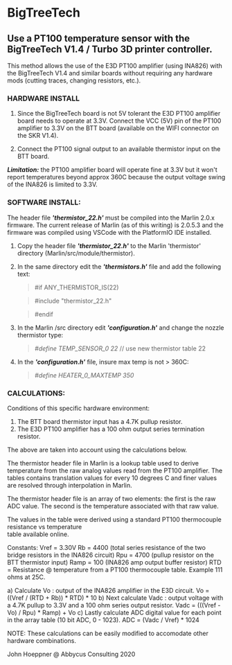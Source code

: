 # BigTreeTech

## Use a PT100 temperature sensor with the BigTreeTech V1.4 / Turbo 3D printer controller.

This method allows the use of the E3D PT100 amplifier (using INA826) with the BigTreeTech V1.4
and similar boards without requiring any hardware mods (cutting traces, changing resistors, etc.).

### HARDWARE INSTALL

1) Since the BigTreeTech board is not 5V tolerant the E3D PT100 amplifier board needs to operate 
at 3.3V. Connect the VCC (5V) pin of the PT100 amplifier to 3.3V on the BTT board (available on the
WIFI connector on the SKR V1.4).

2) Connect the PT100 signal output to an available thermistor input on the BTT board.

**_Limitation:_** the PT100 amplifier board will operate fine at 3.3V but it won't report temperatures 
beyond approx 360C because the output voltage swing of the INA826 is limited to 3.3V.

### SOFTWARE INSTALL:

The header file **_'thermistor_22.h'_** must be compiled into the Marlin 2.0.x firmware. The 
current release of Marlin (as of this writing) is 2.0.5.3 and the firmware was compiled using 
VSCode with the PlatformIO IDE installed.

1) Copy the header file **_'thermistor_22.h'_** to the Marlin 'thermistor' directory 
(Marlin/src/module/thermistor).

2) In the same directory edit the **_'thermistors.h'_** file and add the following text:

    > #if ANY_THERMISTOR_IS(22)
    
    >   #include "thermistor_22.h"
    
    > #endif

3) In the Marlin /src directory edit **_'configuration.h'_** and change the nozzle thermistor type:
    
    > _#define TEMP_SENSOR_0 22_       // use new thermistor table 22

4) In the **_'configuration.h'_** file, insure max temp is not > 360C:
     
    > _#define HEATER_0_MAXTEMP 350_

### CALCULATIONS:

Conditions of this specific hardware environment:
1) The BTT board thermistor input has a 4.7K pullup resistor.
2) The E3D PT100 amplifier has a 100 ohm output series termination resistor.

The above are taken into account using the calculations below.

The thermistor header file in Marlin is a lookup table used to derive temperature from the raw
analog values read from the PT100 amplifier. The tables contains translation values for every 10 
degrees C and finer values are resolved through interpolation in Marlin.

The thermistor header file is an array of two elements: the first is the raw ADC value. The second 
is the temperature associated with that raw value.

The values in the table were derived using a standard PT100 thermocouple resistance vs temperature  
table available online.

Constants:
   Vref = 3.30V
   Rb = 4400 (total series resistance of the two bridge resistors in the INA826 circuit)
   Rpu = 4700 (pullup resistor on the BTT thermistor input)
   Ramp = 100 (INA826 amp output buffer resistor)
   RTD = Resistance @ temperature from a PT100 thermocouple table. Example 111 ohms at 25C.
      
a) Calculate Vo : output of the INA826 amplifier in the E3D circuit.
   Vo = ((Vref / (RTD + Rb)) * RTD) * 10
b) Next calculate Vadc : output voltage with a 4.7K pullup to 3.3V and a 100 ohm series output resistor.
   Vadc = (((Vref - Vo) / Rpu) * Ramp) + Vo
c) Lastly calculate ADC digital value for each point in the array table (10 bit ADC, 0 - 1023).
   ADC = (Vadc / Vref) * 1024

NOTE: These calculations can be easily modified to accomodate other hardware combinations.

John Hoeppner @ Abbycus Consulting 2020
